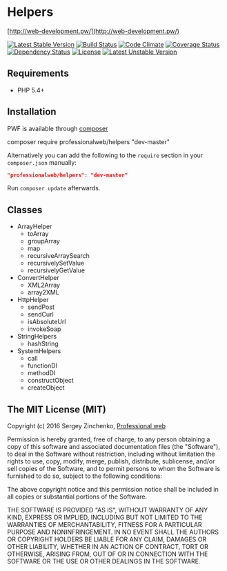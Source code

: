 Helpers
====

[http://web-development.pw/](http://web-development.pw/)

[![Latest Stable Version](https://poser.pugx.org/professionalweb/helpers/v/stable)](https://packagist.org/packages/professionalweb/helpers)
[![Build Status](https://travis-ci.org/SergioMadness/pwf-helpers.svg?branch=dev)](https://travis-ci.org/SergioMadness/pwf-helpers)
[![Code Climate](https://codeclimate.com/github/SergioMadness/pwf-helpers/badges/gpa.svg)](https://codeclimate.com/github/SergioMadness/pwf-helpers)
[![Coverage Status](https://coveralls.io/repos/github/SergioMadness/pwf-helpers/badge.svg?branch=dev)](https://coveralls.io/github/SergioMadness/pwf-helpers?branch=dev)
[![Dependency Status](https://www.versioneye.com/user/projects/573c4f34ce8d0e004505e8d4/badge.svg?style=flat)](https://www.versioneye.com/user/projects/573c4f34ce8d0e004505e8d4)
[![License](https://poser.pugx.org/professionalweb/helpers/license)](https://packagist.org/packages/professionalweb/helpers)
[![Latest Unstable Version](https://poser.pugx.org/professionalweb/helpers/v/unstable)](https://packagist.org/packages/professionalweb/helpers)


Requirements
------------
 - PHP 5.4+


Installation
------------
PWF is available through [composer](https://getcomposer.org/)

composer require professionalweb/helpers "dev-master"

Alternatively you can add the following to the `require` section in your `composer.json` manually:

```json
"professionalweb/helpers": "dev-master"
```
Run `composer update` afterwards.


Classes
-------
 - ArrayHelper
    - toArray
    - groupArray
    - map
    - recursiveArraySearch
    - recursivelySetValue
    - recursivelyGetValue
 - ConvertHelper
    - XML2Array
    - array2XML
 - HttpHelper
    - sendPost
    - sendCurl
    - isAbsoluteUrl
    - invokeSoap
 - StringHelpers
    - hashString
 - SystemHelpers
    - call
    - functionDI
    - methodDI
    - constructObject
    - createObject



The MIT License (MIT)
---------------------

Copyright (c) 2016 Sergey Zinchenko, [Professional web](http://web-development.pw)

Permission is hereby granted, free of charge, to any person obtaining a copy
of this software and associated documentation files (the "Software"), to deal
in the Software without restriction, including without limitation the rights
to use, copy, modify, merge, publish, distribute, sublicense, and/or sell
copies of the Software, and to permit persons to whom the Software is
furnished to do so, subject to the following conditions:

The above copyright notice and this permission notice shall be included in all
copies or substantial portions of the Software.

THE SOFTWARE IS PROVIDED "AS IS", WITHOUT WARRANTY OF ANY KIND, EXPRESS OR
IMPLIED, INCLUDING BUT NOT LIMITED TO THE WARRANTIES OF MERCHANTABILITY,
    FITNESS FOR A PARTICULAR PURPOSE AND NONINFRINGEMENT. IN NO EVENT SHALL THE
AUTHORS OR COPYRIGHT HOLDERS BE LIABLE FOR ANY CLAIM, DAMAGES OR OTHER
LIABILITY, WHETHER IN AN ACTION OF CONTRACT, TORT OR OTHERWISE, ARISING FROM,
OUT OF OR IN CONNECTION WITH THE SOFTWARE OR THE USE OR OTHER DEALINGS IN THE
SOFTWARE.